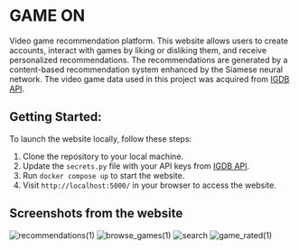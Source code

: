 # GAME ON

Video game recommendation platform. This website allows users to create accounts, interact with games by liking or disliking them, and receive personalized recommendations. 
The recommendations are generated by a content-based recommendation system enhanced by the Siamese neural network. The video game data used in this project was acquired from [IGDB API](https://www.igdb.com/api).

## Getting Started:
To launch the website locally, follow these steps:

1. Clone the repository to your local machine.
2. Update the ```secrets.py``` file with your API keys from [IGDB API](https://www.igdb.com/api). 
3. Run ```docker compose up``` to start the website.
4. Visit ```http://localhost:5000/``` in your browser to access the website.

## Screenshots from the website
![recommendations(1)](https://github.com/anekil/game-on/assets/78557681/f92cb729-02f5-494a-8b8d-ab5227e94c4f)
![browse_games(1)](https://github.com/anekil/game-on/assets/78557681/ab65b692-c46b-461b-b5c3-ff3e786354d1)
![search](https://github.com/anekil/game-on/assets/78557681/3401dc87-e81b-4682-b508-ce622b0d63f8)
![game_rated(1)](https://github.com/anekil/game-on/assets/78557681/002b9de0-13c4-40d6-86d6-6539d10ff1d0)
